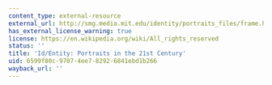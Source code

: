 ```yaml
---
content_type: external-resource
external_url: http://smg.media.mit.edu/identity/portraits_files/frame.htm
has_external_license_warning: true
license: https://en.wikipedia.org/wiki/All_rights_reserved
status: ''
title: 'Id/Entity: Portraits in the 21st Century'
uid: 6599f80c-9707-4ee7-8292-6841ebd1b266
wayback_url: ''
---
```

